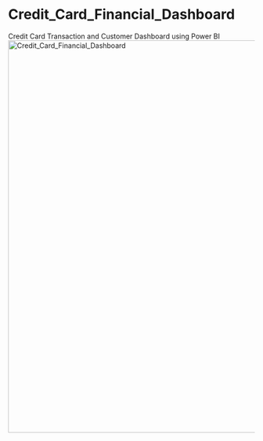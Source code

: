 # Credit_Card_Financial_Dashboard
Credit Card Transaction and Customer Dashboard using Power BI
<img width="1421" height="800" alt="Credit_Card_Financial_Dashboard" src="https://github.com/user-attachments/assets/df8944c2-3e7a-4b10-bc65-4bfab7055964" />
